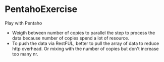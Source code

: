 # PentahoExercise
Play with Pentaho
- Weigth between number of copies to parallel the step to process the data because number of copies spend a lot of resource.
- To push the data via RestFUL, better to pull the array of data to reduce http overhead. Or mixing with the number of copies but don't increase too many nr.
